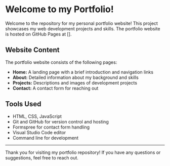 #  Welcome to my Portfolio!

Welcome to the repository for my personal portfolio website! This project showcases my web development projects and skills.
The portfolio website is hosted on GitHub Pages at [].

## Website Content

The portfolio website consists of the following pages:

- **Home:** A landing page with a brief introduction and navigation links
- **About:** Detailed information about my background and skills
- **Projects:** Descriptions and images of development projects
- **Contact:** A contact form for reaching out

## Tools Used

- HTML, CSS, JavaScript
- Git and GitHub for version control and hosting
- Formspree for contact form handling
- Visual Studio Code editor
- Command line for development

---

Thank you for visiting my portfolio repository! If you have any questions or suggestions, feel free to reach out.
